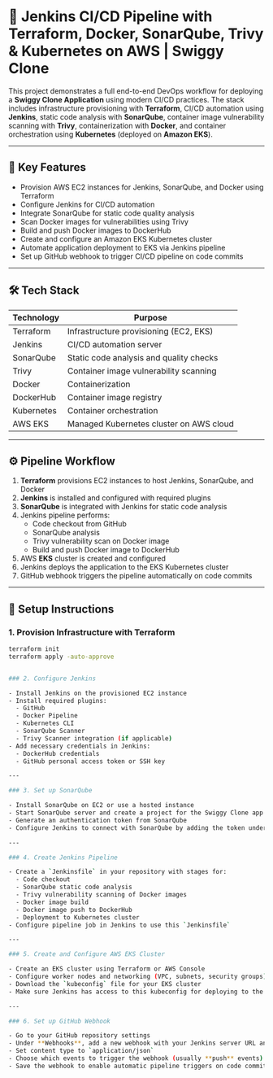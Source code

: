 # 🚀 Jenkins CI/CD Pipeline with Terraform, Docker, SonarQube, Trivy & Kubernetes on AWS | Swiggy Clone

This project demonstrates a full end-to-end DevOps workflow for deploying a **Swiggy Clone Application** using modern CI/CD practices. The stack includes infrastructure provisioning with **Terraform**, CI/CD automation using **Jenkins**, static code analysis with **SonarQube**, container image vulnerability scanning with **Trivy**, containerization with **Docker**, and container orchestration using **Kubernetes** (deployed on **Amazon EKS**).

---

## 📌 Key Features

- Provision AWS EC2 instances for Jenkins, SonarQube, and Docker using Terraform  
- Configure Jenkins for CI/CD automation  
- Integrate SonarQube for static code quality analysis  
- Scan Docker images for vulnerabilities using Trivy  
- Build and push Docker images to DockerHub  
- Create and configure an Amazon EKS Kubernetes cluster  
- Automate application deployment to EKS via Jenkins pipeline  
- Set up GitHub webhook to trigger CI/CD pipeline on code commits  

---

## 🛠️ Tech Stack

| Technology     | Purpose                                   |
|----------------|-------------------------------------------|
| Terraform      | Infrastructure provisioning (EC2, EKS)    |
| Jenkins        | CI/CD automation server                    |
| SonarQube      | Static code analysis and quality checks   |
| Trivy          | Container image vulnerability scanning    |
| Docker         | Containerization                           |
| DockerHub      | Container image registry                   |
| Kubernetes     | Container orchestration                     |
| AWS EKS        | Managed Kubernetes cluster on AWS cloud    |

---

## ⚙️ Pipeline Workflow

1. **Terraform** provisions EC2 instances to host Jenkins, SonarQube, and Docker  
2. **Jenkins** is installed and configured with required plugins  
3. **SonarQube** is integrated with Jenkins for static code analysis  
4. Jenkins pipeline performs:  
   - Code checkout from GitHub  
   - SonarQube analysis  
   - Trivy vulnerability scan on Docker image  
   - Build and push Docker image to DockerHub  
5. AWS **EKS** cluster is created and configured  
6. Jenkins deploys the application to the EKS Kubernetes cluster  
7. GitHub webhook triggers the pipeline automatically on code commits  

---

## 📝 Setup Instructions

### 1. Provision Infrastructure with Terraform
```bash
terraform init
terraform apply -auto-approve


### 2. Configure Jenkins

- Install Jenkins on the provisioned EC2 instance  
- Install required plugins:  
  - GitHub  
  - Docker Pipeline  
  - Kubernetes CLI  
  - SonarQube Scanner  
  - Trivy Scanner integration (if applicable)  
- Add necessary credentials in Jenkins:  
  - DockerHub credentials  
  - GitHub personal access token or SSH key  

---

### 3. Set up SonarQube

- Install SonarQube on EC2 or use a hosted instance  
- Start SonarQube server and create a project for the Swiggy Clone app  
- Generate an authentication token from SonarQube  
- Configure Jenkins to connect with SonarQube by adding the token under **Manage Jenkins > Configure System > SonarQube servers**

---

### 4. Create Jenkins Pipeline

- Create a `Jenkinsfile` in your repository with stages for:  
  - Code checkout  
  - SonarQube static code analysis  
  - Trivy vulnerability scanning of Docker images  
  - Docker image build  
  - Docker image push to DockerHub  
  - Deployment to Kubernetes cluster  
- Configure pipeline job in Jenkins to use this `Jenkinsfile`  

---

### 5. Create and Configure AWS EKS Cluster

- Create an EKS cluster using Terraform or AWS Console  
- Configure worker nodes and networking (VPC, subnets, security groups)  
- Download the `kubeconfig` file for your EKS cluster  
- Make sure Jenkins has access to this kubeconfig for deploying to the cluster  

---

### 6. Set up GitHub Webhook

- Go to your GitHub repository settings  
- Under **Webhooks**, add a new webhook with your Jenkins server URL and `/github-webhook/` endpoint  
- Set content type to `application/json`  
- Choose which events to trigger the webhook (usually **push** events)  
- Save the webhook to enable automatic pipeline triggers on code commits  
